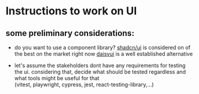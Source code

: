 # Instructions to work on UI

## some preliminary considerations:

- do you want to use a component library? 
    [shadcn/ui](https://ui.shadcn.com/) is considered on of the best on the market right now
    [daisyui](https://daisyui.com/) is a well established alternative

- let's assume the stakeholders dont have any requirements for testing the ui.
    considering that, decide what should be tested regardless and what tools might be useful for that  
    (vitest, playwright, cypress, jest, react-testing-library,...)
